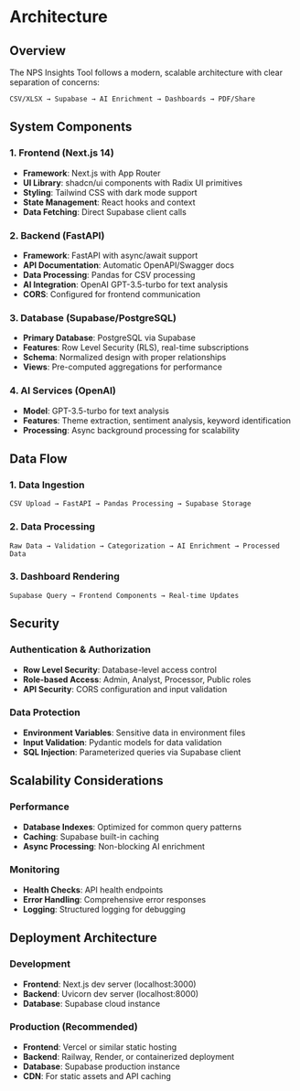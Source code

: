 # Architecture

## Overview

The NPS Insights Tool follows a modern, scalable architecture with clear separation of concerns:

```
CSV/XLSX → Supabase → AI Enrichment → Dashboards → PDF/Share
```

## System Components

### 1. Frontend (Next.js 14)
- **Framework**: Next.js with App Router
- **UI Library**: shadcn/ui components with Radix UI primitives
- **Styling**: Tailwind CSS with dark mode support
- **State Management**: React hooks and context
- **Data Fetching**: Direct Supabase client calls

### 2. Backend (FastAPI)
- **Framework**: FastAPI with async/await support
- **API Documentation**: Automatic OpenAPI/Swagger docs
- **Data Processing**: Pandas for CSV processing
- **AI Integration**: OpenAI GPT-3.5-turbo for text analysis
- **CORS**: Configured for frontend communication

### 3. Database (Supabase/PostgreSQL)
- **Primary Database**: PostgreSQL via Supabase
- **Features**: Row Level Security (RLS), real-time subscriptions
- **Schema**: Normalized design with proper relationships
- **Views**: Pre-computed aggregations for performance

### 4. AI Services (OpenAI)
- **Model**: GPT-3.5-turbo for text analysis
- **Features**: Theme extraction, sentiment analysis, keyword identification
- **Processing**: Async background processing for scalability

## Data Flow

### 1. Data Ingestion
```
CSV Upload → FastAPI → Pandas Processing → Supabase Storage
```

### 2. Data Processing
```
Raw Data → Validation → Categorization → AI Enrichment → Processed Data
```

### 3. Dashboard Rendering
```
Supabase Query → Frontend Components → Real-time Updates
```

## Security

### Authentication & Authorization
- **Row Level Security**: Database-level access control
- **Role-based Access**: Admin, Analyst, Processor, Public roles
- **API Security**: CORS configuration and input validation

### Data Protection
- **Environment Variables**: Sensitive data in environment files
- **Input Validation**: Pydantic models for data validation
- **SQL Injection**: Parameterized queries via Supabase client

## Scalability Considerations

### Performance
- **Database Indexes**: Optimized for common query patterns
- **Caching**: Supabase built-in caching
- **Async Processing**: Non-blocking AI enrichment

### Monitoring
- **Health Checks**: API health endpoints
- **Error Handling**: Comprehensive error responses
- **Logging**: Structured logging for debugging

## Deployment Architecture

### Development
- **Frontend**: Next.js dev server (localhost:3000)
- **Backend**: Uvicorn dev server (localhost:8000)
- **Database**: Supabase cloud instance

### Production (Recommended)
- **Frontend**: Vercel or similar static hosting
- **Backend**: Railway, Render, or containerized deployment
- **Database**: Supabase production instance
- **CDN**: For static assets and API caching
